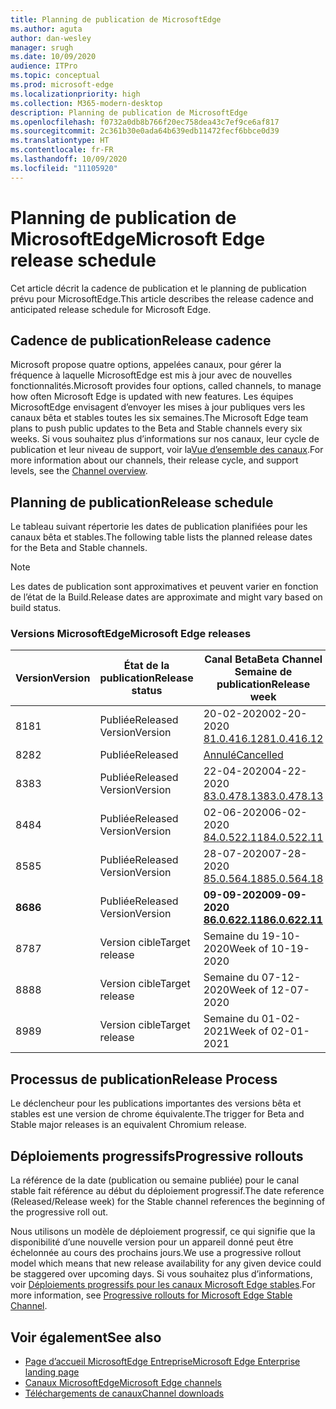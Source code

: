 ```yaml
---
title: Planning de publication de MicrosoftEdge
ms.author: aguta
author: dan-wesley
manager: srugh
ms.date: 10/09/2020
audience: ITPro
ms.topic: conceptual
ms.prod: microsoft-edge
ms.localizationpriority: high
ms.collection: M365-modern-desktop
description: Planning de publication de MicrosoftEdge
ms.openlocfilehash: f0732a0db8b766f20ec758dea43c7ef9ce6af817
ms.sourcegitcommit: 2c361b30e0ada64b639edb11472fecf6bbce0d39
ms.translationtype: HT
ms.contentlocale: fr-FR
ms.lasthandoff: 10/09/2020
ms.locfileid: "11105920"
---
```

# <span data-ttu-id="a1e5e-103">Planning de publication de MicrosoftEdge</span><span class="sxs-lookup"><span data-stu-id="a1e5e-103">Microsoft Edge release schedule</span></span>

<span data-ttu-id="a1e5e-104">Cet article décrit la cadence de publication et le planning de publication prévu pour MicrosoftEdge.</span><span class="sxs-lookup"><span data-stu-id="a1e5e-104">This article describes the release cadence and anticipated release schedule for Microsoft Edge.</span></span>

## <span data-ttu-id="a1e5e-105">Cadence de publication</span><span class="sxs-lookup"><span data-stu-id="a1e5e-105">Release cadence</span></span>

<span data-ttu-id="a1e5e-106">Microsoft propose quatre options, appelées canaux, pour gérer la fréquence à laquelle MicrosoftEdge est mis à jour avec de nouvelles fonctionnalités.</span><span class="sxs-lookup"><span data-stu-id="a1e5e-106">Microsoft provides four options, called channels, to manage how often Microsoft Edge is updated with new features.</span></span> <span data-ttu-id="a1e5e-107">Les équipes MicrosoftEdge envisagent d’envoyer les mises à jour publiques vers les canaux bêta et stables toutes les six semaines.</span><span class="sxs-lookup"><span data-stu-id="a1e5e-107">The Microsoft Edge team plans to push public updates to the Beta and Stable channels every six weeks.</span></span> <span data-ttu-id="a1e5e-108">Si vous souhaitez plus d’informations sur nos canaux, leur cycle de publication et leur niveau de support, voir la[Vue d’ensemble des canaux](https://docs.microsoft.com/DeployEdge/microsoft-edge-channels#channel-overview).</span><span class="sxs-lookup"><span data-stu-id="a1e5e-108">For more information about our channels, their release cycle, and support levels, see the [Channel overview](https://docs.microsoft.com/DeployEdge/microsoft-edge-channels#channel-overview).</span></span>

## <span data-ttu-id="a1e5e-109">Planning de publication</span><span class="sxs-lookup"><span data-stu-id="a1e5e-109">Release schedule</span></span>

<span data-ttu-id="a1e5e-110">Le tableau suivant répertorie les dates de publication planifiées pour les canaux bêta et stables.</span><span class="sxs-lookup"><span data-stu-id="a1e5e-110">The following table lists the planned release dates for the Beta and Stable channels.</span></span>

> [!NOTE]
> <span data-ttu-id="a1e5e-111">Les dates de publication sont approximatives et peuvent varier en fonction de l’état de la Build.</span><span class="sxs-lookup"><span data-stu-id="a1e5e-111">Release dates are approximate and might vary based on build status.</span></span>

### <span data-ttu-id="a1e5e-112">Versions MicrosoftEdge</span><span class="sxs-lookup"><span data-stu-id="a1e5e-112">Microsoft Edge releases</span></span>

| <span data-ttu-id="a1e5e-113">Version</span><span class="sxs-lookup"><span data-stu-id="a1e5e-113">Version</span></span> | <span data-ttu-id="a1e5e-114">État de la publication</span><span class="sxs-lookup"><span data-stu-id="a1e5e-114">Release status</span></span> | <span data-ttu-id="a1e5e-115">Canal Beta</span><span class="sxs-lookup"><span data-stu-id="a1e5e-115">Beta Channel</span></span><br><span data-ttu-id="a1e5e-116">Semaine de publication</span><span class="sxs-lookup"><span data-stu-id="a1e5e-116">Release week</span></span> | <span data-ttu-id="a1e5e-117">Canal Stable</span><span class="sxs-lookup"><span data-stu-id="a1e5e-117">Stable Channel</span></span><br><span data-ttu-id="a1e5e-118">Semaine de publication</span><span class="sxs-lookup"><span data-stu-id="a1e5e-118">Release week</span></span> |
|---------|-----|------|--------|
| <span data-ttu-id="a1e5e-119">81</span><span class="sxs-lookup"><span data-stu-id="a1e5e-119">81</span></span> | <span data-ttu-id="a1e5e-120">Publiée</span><span class="sxs-lookup"><span data-stu-id="a1e5e-120">Released</span></span><br><span data-ttu-id="a1e5e-121">Version</span><span class="sxs-lookup"><span data-stu-id="a1e5e-121">Version</span></span> | <span data-ttu-id="a1e5e-122">20-02-2020</span><span class="sxs-lookup"><span data-stu-id="a1e5e-122">02-20-2020</span></span><br>[<span data-ttu-id="a1e5e-123">81.0.416.12</span><span class="sxs-lookup"><span data-stu-id="a1e5e-123">81.0.416.12</span></span>](https://docs.microsoft.com/DeployEdge/microsoft-edge-relnote-beta-channel#version-81041612-february-20) | <span data-ttu-id="a1e5e-124">13-04-2020</span><span class="sxs-lookup"><span data-stu-id="a1e5e-124">04-13-2020</span></span><br>[<span data-ttu-id="a1e5e-125">81.0.416.53</span><span class="sxs-lookup"><span data-stu-id="a1e5e-125">81.0.416.53</span></span>](https://docs.microsoft.com/DeployEdge/microsoft-edge-relnote-stable-channel#version-81041653-april-13) |
| <span data-ttu-id="a1e5e-126">82</span><span class="sxs-lookup"><span data-stu-id="a1e5e-126">82</span></span> | <span data-ttu-id="a1e5e-127">Publiée</span><span class="sxs-lookup"><span data-stu-id="a1e5e-127">Released</span></span> | [<span data-ttu-id="a1e5e-128">Annulé</span><span class="sxs-lookup"><span data-stu-id="a1e5e-128">Cancelled</span></span>](https://blogs.windows.com/msedgedev/2020/03/20/update-stable-channel-releases/) | [<span data-ttu-id="a1e5e-129">Annulé</span><span class="sxs-lookup"><span data-stu-id="a1e5e-129">Cancelled</span></span>](https://blogs.windows.com/msedgedev/2020/03/20/update-stable-channel-releases/) |
| <span data-ttu-id="a1e5e-130">83</span><span class="sxs-lookup"><span data-stu-id="a1e5e-130">83</span></span> | <span data-ttu-id="a1e5e-131">Publiée</span><span class="sxs-lookup"><span data-stu-id="a1e5e-131">Released</span></span><br><span data-ttu-id="a1e5e-132">Version</span><span class="sxs-lookup"><span data-stu-id="a1e5e-132">Version</span></span> | <span data-ttu-id="a1e5e-133">22-04-2020</span><span class="sxs-lookup"><span data-stu-id="a1e5e-133">04-22-2020</span></span><br>[<span data-ttu-id="a1e5e-134">83.0.478.13</span><span class="sxs-lookup"><span data-stu-id="a1e5e-134">83.0.478.13</span></span>](https://docs.microsoft.com/DeployEdge/microsoft-edge-relnote-beta-channel#version-83047813-april-22) | <span data-ttu-id="a1e5e-135">21-05-2020</span><span class="sxs-lookup"><span data-stu-id="a1e5e-135">05-21-2020</span></span><br> [<span data-ttu-id="a1e5e-136">83.0.478.37</span><span class="sxs-lookup"><span data-stu-id="a1e5e-136">83.0.478.37</span></span>](https://docs.microsoft.com/DeployEdge/microsoft-edge-relnote-stable-channel#version-83047837-may-21) |
| <span data-ttu-id="a1e5e-137">84</span><span class="sxs-lookup"><span data-stu-id="a1e5e-137">84</span></span> | <span data-ttu-id="a1e5e-138">Publiée</span><span class="sxs-lookup"><span data-stu-id="a1e5e-138">Released</span></span><br><span data-ttu-id="a1e5e-139">Version</span><span class="sxs-lookup"><span data-stu-id="a1e5e-139">Version</span></span> | <span data-ttu-id="a1e5e-140">02-06-2020</span><span class="sxs-lookup"><span data-stu-id="a1e5e-140">06-02-2020</span></span><br>[<span data-ttu-id="a1e5e-141">84.0.522.11</span><span class="sxs-lookup"><span data-stu-id="a1e5e-141">84.0.522.11</span></span>](https://docs.microsoft.com/DeployEdge/microsoft-edge-relnote-beta-channel#version-84052211-june-2) | <span data-ttu-id="a1e5e-142">16-07-2020</span><span class="sxs-lookup"><span data-stu-id="a1e5e-142">07-16-2020</span></span><br> [<span data-ttu-id="a1e5e-143">84.0.522.40.</span><span class="sxs-lookup"><span data-stu-id="a1e5e-143">84.0.522.40</span></span>](https://docs.microsoft.com/DeployEdge/microsoft-edge-relnote-stable-channel#version-84052240-july-16) |
| <span data-ttu-id="a1e5e-144">85</span><span class="sxs-lookup"><span data-stu-id="a1e5e-144">85</span></span> | <span data-ttu-id="a1e5e-145">Publiée</span><span class="sxs-lookup"><span data-stu-id="a1e5e-145">Released</span></span><br><span data-ttu-id="a1e5e-146">Version</span><span class="sxs-lookup"><span data-stu-id="a1e5e-146">Version</span></span> | <span data-ttu-id="a1e5e-147">28-07-2020</span><span class="sxs-lookup"><span data-stu-id="a1e5e-147">07-28-2020</span></span><br>[<span data-ttu-id="a1e5e-148">85.0.564.18</span><span class="sxs-lookup"><span data-stu-id="a1e5e-148">85.0.564.18</span></span>](https://docs.microsoft.com/DeployEdge/microsoft-edge-relnote-beta-channel#version-85056418-july-28)  | <span data-ttu-id="a1e5e-149">27-08-2020</span><span class="sxs-lookup"><span data-stu-id="a1e5e-149">08-27-2020</span></span><br>[<span data-ttu-id="a1e5e-150">85.0.564.41</span><span class="sxs-lookup"><span data-stu-id="a1e5e-150">85.0.564.41</span></span>](https://docs.microsoft.com/DeployEdge/microsoft-edge-relnote-stable-channel#version-85056441-august-27) |
| **<span data-ttu-id="a1e5e-151">86</span><span class="sxs-lookup"><span data-stu-id="a1e5e-151">86</span></span>** | <span data-ttu-id="a1e5e-152">Publiée</span><span class="sxs-lookup"><span data-stu-id="a1e5e-152">Released</span></span><br><span data-ttu-id="a1e5e-153">Version</span><span class="sxs-lookup"><span data-stu-id="a1e5e-153">Version</span></span> | **<span data-ttu-id="a1e5e-154">09-09-2020</span><span class="sxs-lookup"><span data-stu-id="a1e5e-154">09-09-2020</span></span>**<br>**[<span data-ttu-id="a1e5e-155">86.0.622.11</span><span class="sxs-lookup"><span data-stu-id="a1e5e-155">86.0.622.11</span></span>](https://docs.microsoft.com/DeployEdge/microsoft-edge-relnote-beta-channel#version-86062211-september-9)** | **<span data-ttu-id="a1e5e-156">10-09-2020</span><span class="sxs-lookup"><span data-stu-id="a1e5e-156">10-09-2020</span></span>**<br>**[<span data-ttu-id="a1e5e-157">86.0.622.38</span><span class="sxs-lookup"><span data-stu-id="a1e5e-157">86.0.622.38</span></span>](https://docs.microsoft.com/deployedge/microsoft-edge-relnote-stable-channel#version-86062238-october-9)** |
| <span data-ttu-id="a1e5e-158">87</span><span class="sxs-lookup"><span data-stu-id="a1e5e-158">87</span></span> | <span data-ttu-id="a1e5e-159">Version cible</span><span class="sxs-lookup"><span data-stu-id="a1e5e-159">Target release</span></span> | <span data-ttu-id="a1e5e-160">Semaine du 19-10-2020</span><span class="sxs-lookup"><span data-stu-id="a1e5e-160">Week of 10-19-2020</span></span> | <span data-ttu-id="a1e5e-161">Semaine du 19-11-2020</span><span class="sxs-lookup"><span data-stu-id="a1e5e-161">Week of 11-19-2020</span></span> |
| <span data-ttu-id="a1e5e-162">88</span><span class="sxs-lookup"><span data-stu-id="a1e5e-162">88</span></span> | <span data-ttu-id="a1e5e-163">Version cible</span><span class="sxs-lookup"><span data-stu-id="a1e5e-163">Target release</span></span> | <span data-ttu-id="a1e5e-164">Semaine du 07-12-2020</span><span class="sxs-lookup"><span data-stu-id="a1e5e-164">Week of 12-07-2020</span></span> | <span data-ttu-id="a1e5e-165">Semaine du 21-01-2021</span><span class="sxs-lookup"><span data-stu-id="a1e5e-165">Week of 01-21-2021</span></span> |
| <span data-ttu-id="a1e5e-166">89</span><span class="sxs-lookup"><span data-stu-id="a1e5e-166">89</span></span> | <span data-ttu-id="a1e5e-167">Version cible</span><span class="sxs-lookup"><span data-stu-id="a1e5e-167">Target release</span></span> | <span data-ttu-id="a1e5e-168">Semaine du 01-02-2021</span><span class="sxs-lookup"><span data-stu-id="a1e5e-168">Week of 02-01-2021</span></span> | <span data-ttu-id="a1e5e-169">Semaine du 04-03-2021</span><span class="sxs-lookup"><span data-stu-id="a1e5e-169">Week of 03-04-2021</span></span> |

## <span data-ttu-id="a1e5e-170">Processus de publication</span><span class="sxs-lookup"><span data-stu-id="a1e5e-170">Release Process</span></span>

<span data-ttu-id="a1e5e-171">Le déclencheur pour les publications importantes des versions bêta et stables est une version de chrome équivalente.</span><span class="sxs-lookup"><span data-stu-id="a1e5e-171">The trigger for Beta and Stable major releases is an equivalent Chromium release.</span></span>

## <span data-ttu-id="a1e5e-172">Déploiements progressifs</span><span class="sxs-lookup"><span data-stu-id="a1e5e-172">Progressive rollouts</span></span>

<span data-ttu-id="a1e5e-173">La référence de la date (publication ou semaine publiée) pour le canal stable fait référence au début du déploiement progressif.</span><span class="sxs-lookup"><span data-stu-id="a1e5e-173">The date reference (Released/Release week) for the Stable channel references the beginning of the progressive roll out.</span></span>

<span data-ttu-id="a1e5e-174">Nous utilisons un modèle de déploiement progressif, ce qui signifie que la disponibilité d’une nouvelle version pour un appareil donné peut être échelonnée au cours des prochains jours.</span><span class="sxs-lookup"><span data-stu-id="a1e5e-174">We use a progressive rollout model which means that new release availability for any given device could be staggered over upcoming days.</span></span> <span data-ttu-id="a1e5e-175">Si vous souhaitez plus d’informations, voir [Déploiements progressifs pour les canaux Microsoft Edge stables](microsoft-edge-update-progressive-rollout.md).</span><span class="sxs-lookup"><span data-stu-id="a1e5e-175">For more information, see [Progressive rollouts for Microsoft Edge Stable Channel](microsoft-edge-update-progressive-rollout.md).</span></span>

## <span data-ttu-id="a1e5e-176">Voir également</span><span class="sxs-lookup"><span data-stu-id="a1e5e-176">See also</span></span>

- [<span data-ttu-id="a1e5e-177">Page d’accueil MicrosoftEdge Entreprise</span><span class="sxs-lookup"><span data-stu-id="a1e5e-177">Microsoft Edge Enterprise landing page</span></span>](https://aka.ms/EdgeEnterprise)
- [<span data-ttu-id="a1e5e-178">Canaux MicrosoftEdge</span><span class="sxs-lookup"><span data-stu-id="a1e5e-178">Microsoft Edge channels</span></span>](microsoft-edge-channels.md)
- [<span data-ttu-id="a1e5e-179">Téléchargements de canaux</span><span class="sxs-lookup"><span data-stu-id="a1e5e-179">Channel downloads</span></span>](https://www.microsoft.com/edge/business/download)